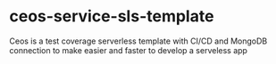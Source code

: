 # ceos-service-sls-template
Ceos is a test coverage serverless template with CI/CD and MongoDB connection to make easier and faster to develop a serveless app
